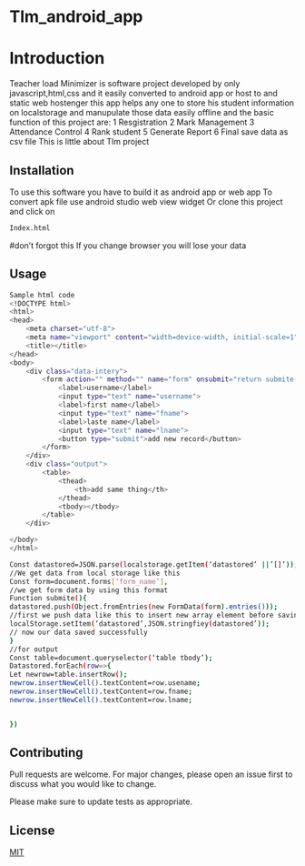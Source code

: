 # Tlm_android_app
# Introduction
Teacher load Minimizer is software project developed by only javascript,html,css and it easily converted to android app
or host to and static web hostenger this app helps any one to store his student information on localstorage and manupulate those data easily offline
and the basic function of this project are:
1 Resgistration 
2 Mark Management
3 Attendance Control
4 Rank student
5 Generate Report
6 Final save data as csv file
This is little about Tlm project 


## Installation
To use this software you have to build it as android app or web app
To convert apk file use android studio web view widget
Or clone this project and click on 
```bash 
Index.html
```
#don’t forgot this 
If you change browser you will lose your data
## Usage
```bash 
Sample html code
<!DOCTYPE html>
<html>
<head>
	<meta charset="utf-8">
	<meta name="viewport" content="width=device-width, initial-scale=1">
	<title></title>
</head>
<body>
	<div class="data-intery">
		<form action="" method="" name="form" onsubmit="return submite()">
			<label>username</label>
			<input type="text" name="username">
			<label>first name</label>
			<input type="text" name="fname">
			<label>laste name</label>
			<input type="text" name="lname">
			<button type="submit">add new record</button>
		</form>
	</div>
	<div class="output">
		<table>
			<thead>
				<th>add same thing</th>
			</thead>
			<tbody></tbody>
		</table>
	</div>

</body>
</html>
```

```bash 
Const datastored=JSON.parse(localstorage.getItem(‘datastored’ ||’[]’));
//We get data from local storage like this
Const form=document.forms[‘form_name’],
//we get form data by using this format
Function submite(){
datastored.push(Object.fromEntries(new FormData(form).entries()));
//first we push data like this to insert new array element before saving to database
localStorage.setItem(‘datastored’,JSON.stringfiey(datastored’));
// now our data saved successfully
}
//for output
Const table=document.queryselector(‘table tbody’);
Datastored.forEach(row=>{
Let newrow=table.insertRow();
newrow.insertNewCell().textContent=row.usename;
newrow.insertNewCell().textContent=row.fname;
newrow.insertNewCell().textContent=row.lname;


})
```
##

## Contributing

Pull requests are welcome. For major changes, please open an issue first
to discuss what you would like to change.

Please make sure to update tests as appropriate.

## License

[MIT](https://choosealicense.com/licenses/mit/)

